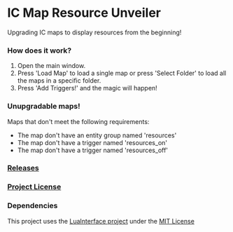 # IC Map Resource Unveiler
Upgrading IC maps to display resources from the beginning!

### How does it work?
1. Open the main window.
1. Press 'Load Map' to load a single map or press 'Select Folder' to load all the maps in a specific folder.
1. Press 'Add Triggers!' and the magic will happen!

### Unupgradable maps!
Maps that don't meet the following requirements:
- The map don't have an entity group named 'resources'
- The map don't have a trigger named 'resources_on'
- The map don't have a trigger named 'resources_off'

### [Releases](https://github.com/meitarazar/IC-Map-Resource-Unveiler/releases)

### [Project License](https://github.com/meitarazar/IC-Map-Resource-Unveiler/blob/master/LICENSE)

### Dependencies
This project uses the [LuaInterface project](https://code.google.com/archive/p/luainterface/) under the [MIT License](https://opensource.org/licenses/MIT)
